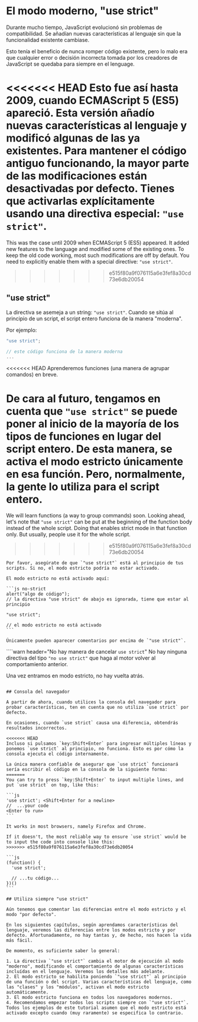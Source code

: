# El modo moderno, "use strict"

Durante mucho tiempo, JavaScript evolucionó sin problemas de compatibilidad. Se añadían nuevas características al lenguaje sin que la funcionalidad existente cambiase.

Esto tenía el beneficio de nunca romper código existente, pero lo malo era que cualquier error o decisión incorrecta tomada por los creadores de JavaScript se quedaba para siempre en el lenguage.

<<<<<<< HEAD
Esto fue así hasta 2009, cuando ECMAScript 5 (ES5) apareció. Esta versión añadío nuevas características al lenguaje y modificó algunas de las ya existentes. Para mantener el código antiguo funcionando, la mayor parte de las modificaciones están desactivadas por defecto. Tienes que activarlas explícitamente usando una directiva especial: `"use strict"`.
=======
This was the case until 2009 when ECMAScript 5 (ES5) appeared. It added new features to the language and modified some of the existing ones. To keep the old code working, most such modifications are off by default. You need to explicitly enable them with a special directive: `"use strict"`.
>>>>>>> e515f80a9f076115a6e3fef8a30cd73e6db20054

## "use strict"

La directiva se asemeja a un string: `"use strict"`. Cuando se sitúa al principio de un script, el script entero funciona de la manera "moderna".

Por ejemplo:

```js
"use strict";

// este código funciona de la manera moderna
...
```

<<<<<<< HEAD
Aprenderemos funciones (una manera de agrupar comandos) en breve.

De cara al futuro, tengamos en cuenta que `"use strict"` se puede poner al inicio de la mayoría de los tipos de funciones en lugar del script entero. De esta manera, se activa el modo estricto únicamente en esa función. Pero, normalmente, la gente lo utiliza para el script entero.
=======
We will learn functions (a way to group commands) soon. Looking ahead, let's note that `"use strict"` can be put at the beginning of the function body instead of the whole script. Doing that enables strict mode in that function only. But usually, people use it for the whole script.
>>>>>>> e515f80a9f076115a6e3fef8a30cd73e6db20054

````warn header="Asegúrate de que \"use strict\" está al inicio"
Por favor, asegúrate de que `"use strict"` está al principio de tus scripts. Si no, el modo estricto podría no estar activado.

El modo estricto no está activado aquí:

```js no-strict
alert("algo de código");
// la directiva "use strict" de abajo es ignorada, tiene que estar al principio

"use strict";

// el modo estricto no está activado
```

Únicamente pueden aparecer comentarios por encima de `"use strict"`.
````

````warn header="No hay manera de cancelar `use strict`"
No hay ninguna directiva del tipo `"no use strict"` que haga al motor volver al comportamiento anterior.

Una vez entramos en modo estricto, no hay vuelta atrás.
````

## Consola del navegador

A partir de ahora, cuando utilices la consola del navegador para probar características, ten en cuenta que no utiliza `use strict` por defecto.

En ocasiones, cuando `use strict` causa una diferencia, obtendrás resultados incorrectos.

<<<<<<< HEAD
Incluso si pulsamos `key:Shift+Enter` para ingresar múltiples líneas y ponemos `use strict` al principio, no funciona. Esto es por cómo la consola ejecuta el código internamente.

La única manera confiable de asegurar que `use strict` funcionará sería escribir el código en la consola de la siguiente forma:
=======
You can try to press `key:Shift+Enter` to input multiple lines, and put `use strict` on top, like this:

```js
'use strict'; <Shift+Enter for a newline>
//  ...your code
<Enter to run>
```

It works in most browsers, namely Firefox and Chrome.

If it doesn't, the most reliable way to ensure `use strict` would be to input the code into console like this:
>>>>>>> e515f80a9f076115a6e3fef8a30cd73e6db20054

```js
(function() {
  'use strict';

  // ...tu código...
})()
```

## Utiliza siempre "use strict"

Aún tenemos que comentar las diferencias entre el modo estricto y el modo "por defecto".

En los siguientes capítulos, según aprendamos características del lenguaje, veremos las diferencias entre los modos estricto y por defecto. Afortunadamente, no hay tantas y, de hecho, nos hacen la vida más fácil.

De momento, es suficiente saber lo general:

1. La directiva `"use strict"` cambia el motor de ejecución al modo "moderno", modificando el comportamiento de algunas características incluídas en el lenguaje. Veremos los detalles más adelante.
2. El modo estricto se habilita poniendo `"use strict"` al principio de una función o del script. Varias características del lenguaje, como las "clases" y los "módulos", activan el modo estricto automáticamente.
3. El modo estricto funciona en todos los navegadores modernos.
4. Recomendamos empezar todos los scripts siempre con `"use strict"`. Todos los ejemplos de este tutorial asumen que el modo estricto está activado excepto cuando (muy raramente) se especifica lo contrario.
